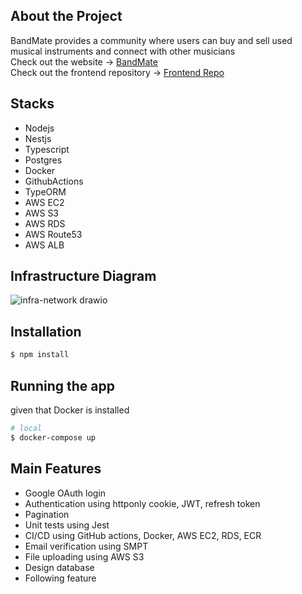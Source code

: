 

## About the Project 
BandMate provides a community where users can buy and sell used musical instruments and connect with other musicians 
<br>
Check out the website -> [BandMate](https://www.slimski.com)
<br>
Check out the frontend repository -> [Frontend Repo](https://github.com/SlimskiTheWise/Band-Mate-Client)


## Stacks
- Nodejs 
- Nestjs 
- Typescript 
- Postgres
- Docker
- GithubActions 
- TypeORM
- AWS EC2
- AWS S3
- AWS RDS
- AWS Route53
- AWS ALB

## Infrastructure Diagram
![infra-network drawio](https://github.com/SlimskiTheWise/Band-Mate/assets/87960584/1939834b-ba33-46b8-9d7d-28d7e564423d)


## Installation

```bash
$ npm install
```

## Running the app
given that Docker is installed
```bash
# local
$ docker-compose up

```

## Main Features

- Google OAuth login
- Authentication using httponly cookie, JWT, refresh token
- Pagination
- Unit tests using Jest
- CI/CD using GitHub actions, Docker, AWS EC2, RDS, ECR
- Email verification using SMPT 
- File uploading using AWS S3
- Design database
- Following feature 



